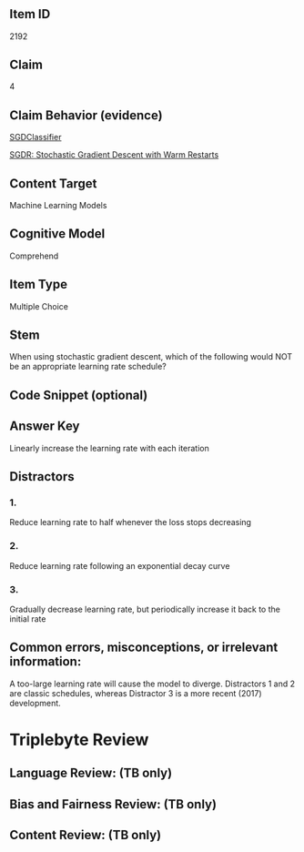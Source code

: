 #


## Item ID
2192

## Claim

4

## Claim Behavior (evidence)

[SGDClassifier](https://scikit-learn.org/stable/modules/generated/sklearn.linear_model.SGDClassifier.html)

[SGDR: Stochastic Gradient Descent with Warm Restarts](https://arxiv.org/pdf/1608.03983v5.pdf)

## Content Target

Machine Learning Models

## Cognitive Model

Comprehend

## Item Type

Multiple Choice

## Stem

When using stochastic gradient descent, which of the following would NOT be an appropriate learning rate schedule? 

## Code Snippet (optional)


## Answer Key

Linearly increase the learning rate with each iteration

## Distractors
### 1.

Reduce learning rate to half whenever the loss stops decreasing

### 2.

Reduce learning rate following an exponential decay curve

### 3.

Gradually decrease learning rate, but periodically increase it back to the initial rate


## Common errors, misconceptions, or irrelevant information:

A too-large learning rate will cause the model to diverge. Distractors 1 and 2 are classic schedules, whereas Distractor 3 is a more recent (2017) development.


# Triplebyte Review


## Language Review: (TB only)


## Bias and Fairness Review: (TB only)


## Content Review: (TB only)

